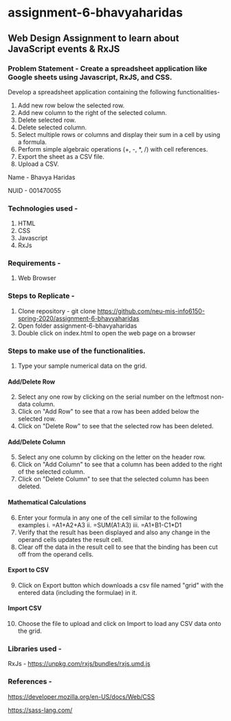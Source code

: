 # assignment-6-bhavyaharidas

## Web Design Assignment to learn about JavaScript events & RxJS

### Problem Statement - Create a spreadsheet application like Google sheets using Javascript, RxJS, and CSS.
Develop a spreadsheet application containing the following functionalities-
1. Add new row below the selected row.
2. Add new column to the right of the selected column.
3. Delete selected row.
4. Delete selected column.
5. Select multiple rows or columns and display their sum in a cell by using a formula.
6. Perform simple algebraic operations (+, -, *, /) with cell references.
7. Export the sheet as a CSV file.
8. Upload a CSV.

Name - Bhavya Haridas

NUID - 001470055

### Technologies used -
1. HTML
2. CSS
3. Javascript
4. RxJs

### Requirements -
1. Web Browser

### Steps to Replicate -

1. Clone repository - git clone https://github.com/neu-mis-info6150-spring-2020/assignment-6-bhavyaharidas
2. Open folder assignment-6-bhavyaharidas
3. Double click on index.html to open the web page on a browser

### Steps to make use of the functionalities.

1. Type your sample numerical data on the grid.
#### Add/Delete Row
2. Select any one row by clicking on the serial number on the leftmost non-data column.
3. Click on "Add Row" to see that a row has been added below the selected row.
4. Click on "Delete Row" to see that the selected row has been deleted.
#### Add/Delete Column
5. Select any one column by clicking on the letter on the header row.
6. Click on "Add Column" to see that a column has been added to the right of the selected column.
7. Click on "Delete Column" to see that the selected column has been deleted.
#### Mathematical Calculations
6. Enter your formula in any one of the cell similar to the following examples
    i.   =A1+A2+A3
    ii.  =SUM(A1:A3)
    iii. =A1+B1-C1*D1
7. Verify that the result has been displayed and also any change in the operand cells updates the result cell.
8. Clear off the data in the result cell to see that the binding has been cut off from the operand cells.
#### Export to CSV
9. Click on Export button which downloads a csv file named "grid" with the entered data (including the formulae) in it.
#### Import CSV
10. Choose the file to upload and click on Import to load any CSV data onto the grid.

### Libraries used -

RxJs -
https://unpkg.com/rxjs/bundles/rxjs.umd.js

### References -

https://developer.mozilla.org/en-US/docs/Web/CSS

https://sass-lang.com/